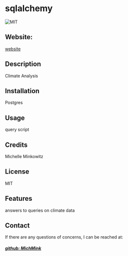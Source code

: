 # sqlalchemy
![MIT](https://img.shields.io/badge/License-MIT-blue)

## Website: 
[website](michelleaminkowitz@gmail.com)

## Description
Climate Analysis

## Installation
Postgres

## Usage
query script

## Credits
Michelle Minkowitz

## License
MIT

## Features
answers to queries on climate data



## Contact
If there are any questions of concerns, I can be reached at:
##### [github: MichMink](https://github.com/MichMink)
